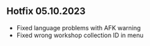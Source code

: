 ## Hotfix 05.10.2023
* Fixed language problems with AFK warning
* Fixed wrong workshop collection ID in menu